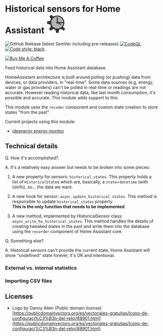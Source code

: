 #  Historical sensors for Home Assistant ![](icon-64.png)

<!-- Code and releases -->
![GitHub Release (latest SemVer including pre-releases)](https://img.shields.io/github/v/release/ldotlopez/ha-historical-sensor?include_prereleases)
[![CodeQL](https://github.com/ldotlopez/ha-historical-sensor/actions/workflows/codeql-analysis.yml/badge.svg)](https://github.com/ldotlopez/ha-historical-sensor/actions/workflows/codeql-analysis.yml)
[![Code style: black](https://img.shields.io/badge/code%20style-black-000000.svg)](https://github.com/ambv/black)

<!-- Sponsors -->
<a href="https://www.buymeacoffee.com/zepolson" target="_blank"><img src="https://cdn.buymeacoffee.com/buttons/v2/default-yellow.png" alt="Buy Me A Coffee" style="height: 30px !important;width: 105px !important;" ></a>

Feed historical data into Home Assistant database. 

HomeAssistant architecture is built around polling (or pushing) data from devices, or data providers, in "real-time". Some data sources (e.g, energy, water or gas providers) can't be polled in real-time or readings are not accurate. However reading historical data, like last month consumption, it's possible and accurate. This module adds support to this.

This module uses the `recoder` component and custom state creation to store states "from the past".

Current projects using this module:

- [ideenergy energy monitor](https://github.com/ldotlopez/ha-ideenergy)


## Technical details

Q. How it's accomplished?.

A. It's a relatively easy answer but needs to be broken into some pieces:
  
  1. A new property for sensors: `historical_states`. This property holds a list of `HistoricalState`s which are, basically, a `state`+`datetime`  (with tzinfo), so… the data we want.

  2. A new hook for sensor: `async_update_historical_states`. This method is responsible to update `historical_states` property.  
     **This is the only function that needs to be implemented**.

  3. A new method, implemented by HistoricalSensor class: `async_write_ha_historical_states`. This method handles the details of creating tweaked states in the past and write them into the database using the `recorder` component of Home Assistant core.

Q. Something else?

A. Historical sensors can't provide the current state, Home Assistant will show "undefined" state forever, it's OK and intentional.


### External vs. internal statistics

### Importing CSV files


## Licenses

  - Logo by Danny Allen (Public domain license)
    [https://publicdomainvectors.org/es/vectoriales-gratuitas/Icono-de-configuraci%C3%B3n-del-reloj/88901.html](https://publicdomainvectors.org/es/vectoriales-gratuitas/Icono-de-configuraci%C3%B3n-del-reloj/88901.html)
